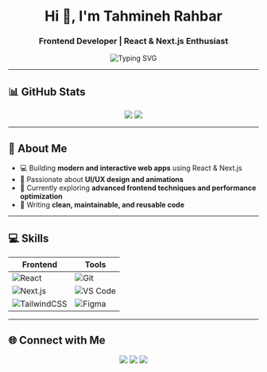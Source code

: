 <h1 align="center">Hi 👋, I'm Tahmineh Rahbar</h1>
<h3 align="center">Frontend Developer | React & Next.js Enthusiast</h3>

<p align="center">
  <img src="https://readme-typing-svg.demolab.com?font=Fira+Code&size=25&duration=3000&pause=500&color=FFC0CB&center=true&vCenter=true&width=600&lines=Building+modern+web+apps;React+%26+Next.js+fan;Passionate+about+UI+and+animations" alt="Typing SVG"/>
</p>

---

## 📊 GitHub Stats
<p align="center">
  <img src="https://github-readme-stats.vercel.app/api?username=TahmineRH&show_icons=true&theme=radical" />
  <img src="https://github-readme-streak-stats.herokuapp.com/?user=TahmineRH&theme=radical" />
</p>

---

## 🚀 About Me
- 💻 Building **modern and interactive web apps** using React & Next.js
- 🎨 Passionate about **UI/UX design and animations**
- 🌱 Currently exploring **advanced frontend techniques and performance optimization**
- 📝 Writing **clean, maintainable, and reusable code**

---

## 💻 Skills

| Frontend | Tools |
|----------|-------|
| ![React](https://img.shields.io/badge/React-61DAFB?style=for-the-badge&logo=react&logoColor=white) | ![Git](https://img.shields.io/badge/Git-F05032?style=for-the-badge&logo=git&logoColor=white) |
| ![Next.js](https://img.shields.io/badge/Next.js-000000?style=for-the-badge&logo=next.js&logoColor=white) | ![VS Code](https://img.shields.io/badge/VS_Code-007ACC?style=for-the-badge&logo=visual-studio-code&logoColor=white) |
| ![TailwindCSS](https://img.shields.io/badge/TailwindCSS-06B6D4?style=for-the-badge&logo=tailwind-css&logoColor=white) | ![Figma](https://img.shields.io/badge/Figma-F24E1E?style=for-the-badge&logo=figma&logoColor=white) |


---

## 🌐 Connect with Me
<p align="center">
  <a href="https://Tahminerahbar.com"><img src="https://img.shields.io/badge/Website-FFC0CB?style=for-the-badge&logo=google-chrome&logoColor=white" /></a>
  <a href="https://Tahminerahbar.com/projects"><img src="https://img.shields.io/badge/Projects-FF69B4?style=for-the-badge&logo=gitbook&logoColor=white" /></a>
  <a href="mailto:tahmine.rahbar79@gmail.com"><img src="https://img.shields.io/badge/Email-FF1493?style=for-the-badge&logo=gmail&logoColor=white" /></a>
</p>
